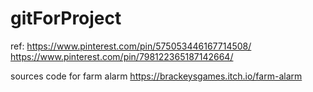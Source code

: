 # gitForProject

ref:
https://www.pinterest.com/pin/575053446167714508/
https://www.pinterest.com/pin/798122365187142664/

sources code for farm alarm
https://brackeysgames.itch.io/farm-alarm

